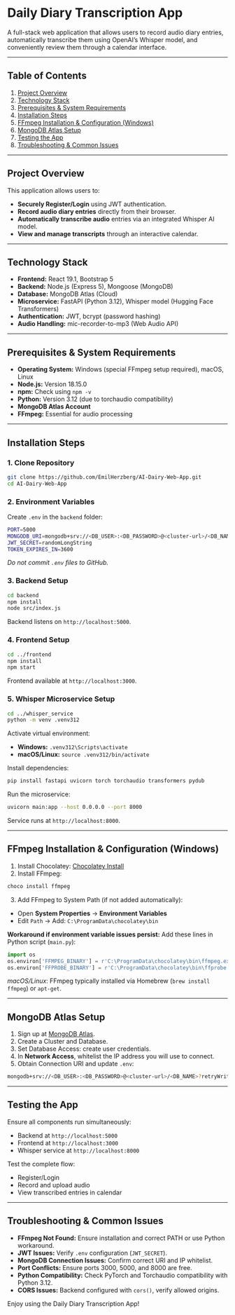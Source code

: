 # Daily Diary Transcription App

A full-stack web application that allows users to record audio diary entries, automatically transcribe them using OpenAI’s Whisper model, and conveniently review them through a calendar interface.

---

## Table of Contents

1. [Project Overview](#project-overview)
2. [Technology Stack](#technology-stack)
3. [Prerequisites & System Requirements](#prerequisites--system-requirements)
4. [Installation Steps](#installation-steps)
5. [FFmpeg Installation & Configuration (Windows)](#ffmpeg-installation--configuration-windows)
6. [MongoDB Atlas Setup](#mongodb-atlas-setup)
7. [Testing the App](#testing-the-app)
8. [Troubleshooting & Common Issues](#troubleshooting--common-issues)

---

## Project Overview

This application allows users to:

* **Securely Register/Login** using JWT authentication.
* **Record audio diary entries** directly from their browser.
* **Automatically transcribe audio** entries via an integrated Whisper AI model.
* **View and manage transcripts** through an interactive calendar.

---

## Technology Stack

* **Frontend:** React 19.1, Bootstrap 5
* **Backend:** Node.js (Express 5), Mongoose (MongoDB)
* **Database:** MongoDB Atlas (Cloud)
* **Microservice:** FastAPI (Python 3.12), Whisper model (Hugging Face Transformers)
* **Authentication:** JWT, bcrypt (password hashing)
* **Audio Handling:** mic-recorder-to-mp3 (Web Audio API)

---

## Prerequisites & System Requirements

* **Operating System:** Windows (special FFmpeg setup required), macOS, Linux
* **Node.js:** Version 18.15.0
* **npm:** Check using `npm -v`
* **Python:** Version 3.12 (due to torchaudio compatibility)
* **MongoDB Atlas Account**
* **FFmpeg:** Essential for audio processing

---

## Installation Steps

### 1. Clone Repository

```bash
git clone https://github.com/EmilHerzberg/AI-Dairy-Web-App.git
cd AI-Dairy-Web-App
```

### 2. Environment Variables

Create `.env` in the `backend` folder:

```bash
PORT=5000
MONGODB_URI=mongodb+srv://<DB_USER>:<DB_PASSWORD>@<cluster-url>/<DB_NAME>?retryWrites=true&w=majority
JWT_SECRET=randomLongString
TOKEN_EXPIRES_IN=3600
```

*Do not commit `.env` files to GitHub.*

### 3. Backend Setup

```bash
cd backend
npm install
node src/index.js
```

Backend listens on `http://localhost:5000`.

### 4. Frontend Setup

```bash
cd ../frontend
npm install
npm start
```

Frontend available at `http://localhost:3000`.

### 5. Whisper Microservice Setup

```bash
cd ../whisper_service
python -m venv .venv312
```

Activate virtual environment:

* **Windows:** `.venv312\Scripts\activate`
* **macOS/Linux:** `source .venv312/bin/activate`

Install dependencies:

```bash
pip install fastapi uvicorn torch torchaudio transformers pydub
```

Run the microservice:

```bash
uvicorn main:app --host 0.0.0.0 --port 8000
```

Service runs at `http://localhost:8000`.

---

## FFmpeg Installation & Configuration (Windows)

1. Install Chocolatey: [Chocolatey Install](https://chocolatey.org/install)
2. Install FFmpeg:

```powershell
choco install ffmpeg
```

3. Add FFmpeg to System Path (if not added automatically):

* Open **System Properties** → **Environment Variables**
* Edit `Path` → Add: `C:\ProgramData\chocolatey\bin`

**Workaround if environment variable issues persist:** Add these lines in Python script (`main.py`):

```python
import os
os.environ['FFMPEG_BINARY'] = r'C:\ProgramData\chocolatey\bin\ffmpeg.exe'
os.environ['FFPROBE_BINARY'] = r'C:\ProgramData\chocolatey\bin\ffprobe.exe'
```

*macOS/Linux*: FFmpeg typically installed via Homebrew (`brew install ffmpeg`) or `apt-get`.

---

## MongoDB Atlas Setup

1. Sign up at [MongoDB Atlas](https://www.mongodb.com/atlas).
2. Create a Cluster and Database.
3. Set Database Access: create user credentials.
4. In **Network Access**, whitelist the IP address you will use to connect.
5. Obtain Connection URI and update `.env`:

```bash
mongodb+srv://<DB_USER>:<DB_PASSWORD>@<cluster-url>/<DB_NAME>?retryWrites=true&w=majority
```

---

## Testing the App

Ensure all components run simultaneously:

* Backend at `http://localhost:5000`
* Frontend at `http://localhost:3000`
* Whisper service at `http://localhost:8000`

Test the complete flow:

* Register/Login
* Record and upload audio
* View transcribed entries in calendar

---

## Troubleshooting & Common Issues

* **FFmpeg Not Found:** Ensure installation and correct PATH or use Python workaround.
* **JWT Issues:** Verify `.env` configuration (`JWT_SECRET`).
* **MongoDB Connection Issues:** Confirm correct URI and IP whitelist.
* **Port Conflicts:** Ensure ports 3000, 5000, and 8000 are free.
* **Python Compatibility:** Check PyTorch and Torchaudio compatibility with Python 3.12.
* **CORS Issues:** Backend configured with `cors()`, verify allowed origins.

Enjoy using the Daily Diary Transcription App! 
